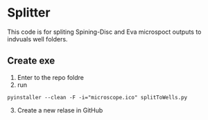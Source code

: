 # Splitter
This code is for spliting Spining-Disc and Eva microspoct outputs to indvuals well folders.

## Create exe
1. Enter to the repo foldre
2. run 
```
pyinstaller --clean -F -i="microscope.ico" splitToWells.py 
```
3. Create a new relase in GitHub 